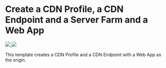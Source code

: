 # Create a CDN Profile, a CDN Endpoint and a Server Farm and a Web App

<a href="https://portal.azure.com/#create/Microsoft.Template/uri/https%3A%2F%2Fraw.githubusercontent.com%2FAzure%2Fazure-quickstart-templates%2Fmaster%2F201-cdn-with-web-app%2Fazuredeploy.json" target="_blank">
    <img src="http://azuredeploy.net/deploybutton.png"/>
</a>
<a href="http://armviz.io/#/?load=https%3A%2F%2Fraw.githubusercontent.com%2FAzure%2Fazure-quickstart-templates%2Fmaster%2F201-cdn-with-web-app%2Fazuredeploy.json" target="_blank">
    <img src="http://armviz.io/visualizebutton.png"/>
</a>

This template creates a CDN Profile and a CDN Endpoint with a Web App as the origin.
